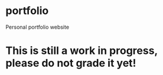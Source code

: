 # portfolio
Personal portfolio website

# This is still a work in progress, please do not grade it yet!
